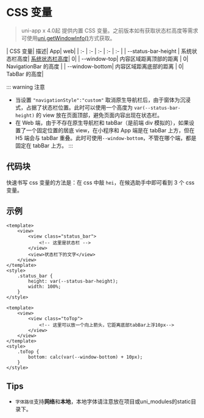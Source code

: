 # CSS 变量 <Badge text="4.0">

> uni-app x 4.0起 提供内置 CSS 变量。之前版本如有获取状态栏高度等需求可使用[uni.getWindowInfo()](../api/get-window-info.md)方式获取。

| CSS 变量| 描述| App| web|
| :- | :- | :- | :- | :- |
| --status-bar-height | 系统状态栏高度| [系统状态栏高度](http://www.html5plus.org/doc/zh_cn/navigator.html#plus.navigator.getStatusbarHeight)| 0|
| --window-top| 内容区域距离顶部的距离 | 0| NavigationBar 的高度 |
| --window-bottom| 内容区域距离底部的距离 | 0| TabBar 的高度|

::: warning 注意
- 当设置 `"navigationStyle":"custom"` 取消原生导航栏后，由于窗体为沉浸式，占据了状态栏位置。此时可以使用一个高度为 `var(--status-bar-height)` 的 view 放在页面顶部，避免页面内容出现在状态栏。
- 在 Web 端，由于不存在原生导航栏和 tabBar（是前端 div 模拟的），如果设置了一个固定位置的居底 view，在小程序和 App 端是在 tabBar 上方，但在 H5 端会与 tabBar 重叠。此时可使用`--window-bottom`，不管在哪个端，都是固定在 tabBar 上方。
:::

## 代码块

快速书写 css 变量的方法是：在 css 中敲 `hei`，在候选助手中即可看到 3 个 css 变量。

## 示例

```vue
<template>
	<view>
		<view class="status_bar">
			<!-- 这里是状态栏 -->
		</view>
		<view>状态栏下的文字</view>
	</view>
</template>
<style>
	.status_bar {
		height: var(--status-bar-height);
		width: 100%;
	}
</style>
```

```vue
<template>
	<view>
		<view class="toTop">
			<!-- 这里可以放一个向上箭头，它距离底部tabBar上浮10px-->
		</view>
	</view>
</template>
<style>
	.toTop {
		bottom: calc(var(--window-bottom) + 10px);
	}
</style>
```

## Tips
- `字体路径`支持**网络**和**本地**，本地字体请注意放在项目或uni_modules的static目录下。
